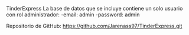 TinderExpress
La base de datos que se incluye contiene un solo usuario con rol administrador:
-email: admin
-password: admin

Repositorio de GitHub: https://github.com/Jarenass97/TinderExpress.git